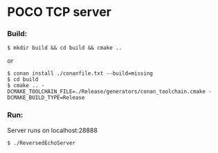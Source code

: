 # POCO TCP server

### Build:
``` 
$ mkdir build && cd build && cmake ..
```

or

```
$ conan install ./conanfile.txt --build=missing
$ cd build
$ cmake .. -DCMAKE_TOOLCHAIN_FILE=./Release/generators/conan_toolchain.cmake -DCMAKE_BUILD_TYPE=Release
```
### Run:
Server runs on localhost:28888
```
$ ./ReversedEchoServer
```

